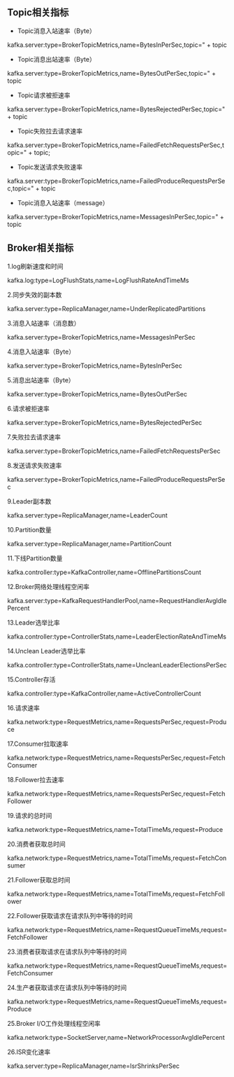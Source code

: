 ## Topic相关指标

* Topic消息入站速率（Byte）

kafka.server:type=BrokerTopicMetrics,name=BytesInPerSec,topic=" + topic

* Topic消息出站速率（Byte）

kafka.server:type=BrokerTopicMetrics,name=BytesOutPerSec,topic=" + topic

* Topic请求被拒速率

kafka.server:type=BrokerTopicMetrics,name=BytesRejectedPerSec,topic=" + topic

* Topic失败拉去请求速率

kafka.server:type=BrokerTopicMetrics,name=FailedFetchRequestsPerSec,topic=" + topic;

* Topic发送请求失败速率

kafka.server:type=BrokerTopicMetrics,name=FailedProduceRequestsPerSec,topic=" + topic

* Topic消息入站速率（message）

kafka.server:type=BrokerTopicMetrics,name=MessagesInPerSec,topic=" + topic

## Broker相关指标

1.log刷新速度和时间

kafka.log:type=LogFlushStats,name=LogFlushRateAndTimeMs

2.同步失效的副本数

kafka.server:type=ReplicaManager,name=UnderReplicatedPartitions

3.消息入站速率（消息数）

kafka.server:type=BrokerTopicMetrics,name=MessagesInPerSec

4.消息入站速率（Byte）

kafka.server:type=BrokerTopicMetrics,name=BytesInPerSec

5.消息出站速率（Byte）

kafka.server:type=BrokerTopicMetrics,name=BytesOutPerSec

6.请求被拒速率

kafka.server:type=BrokerTopicMetrics,name=BytesRejectedPerSec

7.失败拉去请求速率

kafka.server:type=BrokerTopicMetrics,name=FailedFetchRequestsPerSec

8.发送请求失败速率

kafka.server:type=BrokerTopicMetrics,name=FailedProduceRequestsPerSec

9.Leader副本数

kafka.server:type=ReplicaManager,name=LeaderCount

10.Partition数量

kafka.server:type=ReplicaManager,name=PartitionCount

11.下线Partition数量

kafka.controller:type=KafkaController,name=OfflinePartitionsCount

12.Broker网络处理线程空闲率

kafka.server:type=KafkaRequestHandlerPool,name=RequestHandlerAvgIdlePercent

13.Leader选举比率

kafka.controller:type=ControllerStats,name=LeaderElectionRateAndTimeMs

14.Unclean Leader选举比率

kafka.controller:type=ControllerStats,name=UncleanLeaderElectionsPerSec

15.Controller存活

kafka.controller:type=KafkaController,name=ActiveControllerCount

16.请求速率

kafka.network:type=RequestMetrics,name=RequestsPerSec,request=Produce

17.Consumer拉取速率

kafka.network:type=RequestMetrics,name=RequestsPerSec,request=FetchConsumer

18.Follower拉去速率

kafka.network:type=RequestMetrics,name=RequestsPerSec,request=FetchFollower

19.请求的总时间

kafka.network:type=RequestMetrics,name=TotalTimeMs,request=Produce

20.消费者获取总时间

kafka.network:type=RequestMetrics,name=TotalTimeMs,request=FetchConsumer

21.Follower获取总时间

kafka.network:type=RequestMetrics,name=TotalTimeMs,request=FetchFollower

22.Follower获取请求在请求队列中等待的时间

kafka.network:type=RequestMetrics,name=RequestQueueTimeMs,request=FetchFollower

23.消费者获取请求在请求队列中等待的时间

kafka.network:type=RequestMetrics,name=RequestQueueTimeMs,request=FetchConsumer

24.生产者获取请求在请求队列中等待的时间

kafka.network:type=RequestMetrics,name=RequestQueueTimeMs,request=Produce

25.Broker I/O工作处理线程空闲率

kafka.network:type=SocketServer,name=NetworkProcessorAvgIdlePercent

26.ISR变化速率

kafka.server:type=ReplicaManager,name=IsrShrinksPerSec
